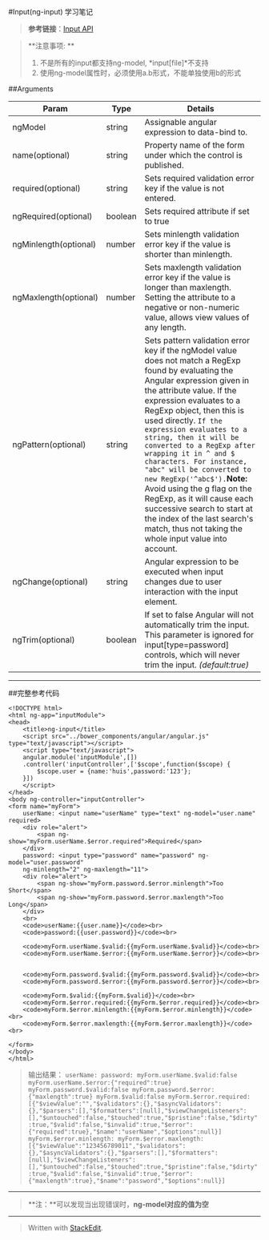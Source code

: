 

#Input(ng-input) 学习笔记

> **参考链接**：[Input API](https://docs.angularjs.org/api/ng/directive/input)

> **注意事项: **
> 1. 不是所有的input都支持ng-model, *input[file]*不支持
> 2. 使用ng-model属性时，必须使用a.b形式，不能单独使用b的形式

##Arguments

| Param	| Type	| Details|
|--------|-----------|---------|
|ngModel	|string	|Assignable angular expression to data-bind to.|
|name(optional)|string	|Property name of the form under which the control is published.|
|required(optional)|string	|Sets required validation error key if the value is not entered.|
|ngRequired(optional)|boolean	|Sets required attribute if set to true|
|ngMinlength(optional)|number	|Sets minlength validation error key if the value is shorter than minlength.|
|ngMaxlength(optional)|number	|Sets maxlength validation error key if the value is longer than maxlength. Setting the attribute to a negative or non-numeric value, allows view values of any length.|
|ngPattern(optional)|string	|Sets pattern validation error key if the ngModel value does not match a RegExp found by evaluating the Angular expression given in the attribute value. If the expression evaluates to a RegExp object, then this is used directly. `If the expression evaluates to a string, then it will be converted to a RegExp after wrapping it in ^ and $ characters. For instance, "abc" will be converted to new RegExp('^abc$').`**Note:** Avoid using the g flag on the RegExp, as it will cause each successive search to start at the index of the last search's match, thus not taking the whole input value into account.|
|ngChange(optional)|string	|Angular expression to be executed when input changes due to user interaction with the input element.|
|ngTrim(optional)|boolean	|If set to false Angular will not automatically trim the input. This parameter is ignored for input[type=password] controls, which will never trim the input. *(default:true)* |


----------
##完整参考代码
```
<!DOCTYPE html>
<html ng-app="inputModule">
<head>
	<title>ng-input</title>
	<script src="../bower_components/angular/angular.js" type="text/javascript"></script>
	<script type="text/javascript">
	angular.module('inputModule',[])
	.controller('inputController',['$scope',function($scope) {
		$scope.user = {name:'huis',password:'123'};
	}])
	</script>
</head>
<body ng-controller="inputController">
<form name="myForm">
	userName: <input name="userName" type="text" ng-model="user.name" required>
	<div role="alert">
		<span ng-show="myForm.userName.$error.required">Required</span>
	</div>
	password: <input type="password" name="password" ng-model="user.password"
	ng-minlength="2" ng-maxlength="11">
	<div role="alert">
		<span ng-show="myForm.password.$error.minlength">Too Short</span>
		<span ng-show="myForm.password.$error.maxlength">Too Long</span>
	</div>
	<br>
	<code>userName:{{user.name}}</code><br>
	<code>password:{{user.password}}</code><br>

	<code>myForm.userName.$valid:{{myForm.userName.$valid}}</code><br>
	<code>myForm.userName.$error:{{myForm.userName.$error}}</code><br>


	<code>myForm.password.$valid:{{myForm.password.$valid}}</code><br>
	<code>myForm.password.$error:{{myForm.password.$error}}</code><br>

	<code>myForm.$valid:{{myForm.$valid}}</code><br>
	<code>myForm.$error.required:{{myForm.$error.required}}</code><br>	
	<code>myForm.$error.minlength:{{myForm.$error.minlength}}</code><br>
	<code>myForm.$error.maxlength:{{myForm.$error.maxlength}}</code><br>
	
</form>
</body>
</html>
```
>  输出结果：
> `userName:
password:
myForm.userName.$valid:false
myForm.userName.$error:{"required":true}
myForm.password.$valid:false
myForm.password.$error:{"maxlength":true}
myForm.$valid:false
myForm.$error.required:[{"$viewValue":"","$validators":{},"$asyncValidators":{},"$parsers":[],"$formatters":[null],"$viewChangeListeners":[],"$untouched":false,"$touched":true,"$pristine":false,"$dirty":true,"$valid":false,"$invalid":true,"$error":{"required":true},"$name":"userName","$options":null}]
myForm.$error.minlength:
myForm.$error.maxlength:[{"$viewValue":"123456789011","$validators":{},"$asyncValidators":{},"$parsers":[],"$formatters":[null],"$viewChangeListeners":[],"$untouched":false,"$touched":true,"$pristine":false,"$dirty":true,"$valid":false,"$invalid":true,"$error":{"maxlength":true},"$name":"password","$options":null}]`

-----------
> **注：**可以发现当出现错误时，**ng-model对应的值为空**

----------
> Written with [StackEdit](https://stackedit.io/).